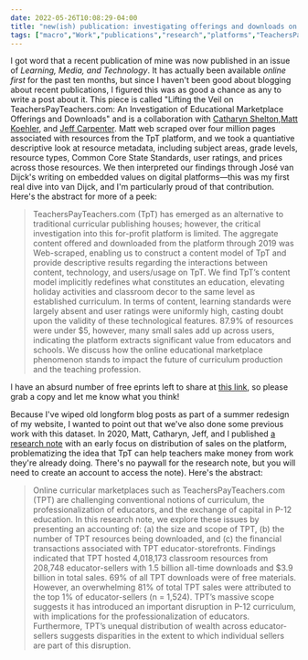 ```yaml
---
date: 2022-05-26T10:08:29-04:00
title: "new(ish) publication: investigating offerings and downloads on TeachersPayTeachers"
tags: ["macro","Work","publications","research","platforms","TeachersPayTeachers","Matt Koehler","Jeff Carpenter","Catharyn Shelton","digital methods","José van Dijck"]
---
```


I got word that a recent publication of mine was now published in an issue of *Learning, Media, and Technology*. It has actually been available *online first* for the past ten months, but since I haven't been good about blogging about recent publications, I figured this was as good a chance as any to write a post about it. This piece is called "Lifting the Veil on TeachersPayTeachers.com: An Investigation of Educational Marketplace Offerings and Downloads" and is a collaboration with [Catharyn Shelton](https://www.catharyn.com/),[Matt Koehler](http://www.matt-koehler.com/), and [Jeff Carpenter](https://twitter.com/JeffpCarpenter). Matt web scraped over four million pages associated with resources from the TpT platform, and we took a quantiative descriptive look at resource metadata, including subject areas, grade levels, resource types, Common Core State Standards, user ratings, and prices across those resources. We then interpreted our findings through José van Dijck's writing on embedded values on digital platforms—this was my first real dive into van Dijck, and I'm particularly proud of that contribution. Here's the abstract for more of a peek: 

> TeachersPayTeachers.com (TpT) has emerged as an alternative to traditional curricular publishing houses; however, the critical investigation into this for-profit platform is limited. The aggregate content offered and downloaded from the platform through 2019 was Web-scraped, enabling us to construct a content model of TpT and provide descriptive results regarding the interactions between content, technology, and users/usage on TpT. We find TpT’s content model implicitly redefines what constitutes an education, elevating holiday activities and classroom decor to the same level as established curriculum. In terms of content, learning standards were largely absent and user ratings were uniformly high, casting doubt upon the validity of these technological features. 87.9% of resources were under $5, however, many small sales add up across users, indicating the platform extracts significant value from educators and schools. We discuss how the online educational marketplace phenomenon stands to impact the future of curriculum production and the teaching profession.

I have an absurd number of free eprints left to share at [this link](https://www.tandfonline.com/eprint/ZDGIJHNZERDTK3FXQUMV/full?target=10.1080/17439884.2021.1961148), so please grab a copy and let me know what you think! 

Because I've wiped old longform blog posts as part of a summer redesign of my website, I wanted to point out that we've also done some previous work with this dataset. In 2020, Matt, Catharyn, Jeff, and I published [a research note](https://www.tcrecord.org/Content.asp?ContentID=23478) with an early focus on distribution of sales on the platform, problematizing the idea that TpT can help teachers make money from work they're already doing. There's no paywall for the research note, but you will need to create an account to access the note). Here's the abstract: 

> Online curricular marketplaces such as TeachersPayTeachers.com (TPT) are challenging conventional notions of curriculum, the professionalization of educators, and the exchange of capital in P-12 education. In this research note, we explore these issues by presenting an accounting of: (a) the size and scope of TPT, (b) the number of TPT resources being downloaded, and (c) the financial transactions associated with TPT educator-storefronts. Findings indicated that TPT hosted 4,018,173 classroom resources from 208,748 educator-sellers with 1.5 billion all-time downloads and $3.9 billion in total sales. 69% of all TPT downloads were of free materials. However, an overwhelming 81% of total TPT sales were attributed to the top 1% of educator-sellers (n = 1,524). TPT’s massive scope suggests it has introduced an important disruption in P-12 curriculum, with implications for the professionalization of educators. Furthermore, TPT’s unequal distribution of wealth across educator-sellers suggests disparities in the extent to which individual sellers are part of this disruption.